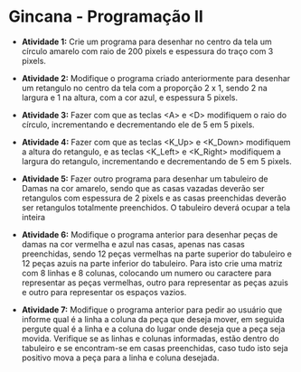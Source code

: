 # Gincana - Programação II

- **Atividade 1:** Crie um programa para desenhar no centro da tela um círculo amarelo com raio de 200 pixels e espessura do traço com 3 pixels.

- **Atividade 2:** Modifique o programa criado anteriormente para desenhar um retangulo no centro da tela com a proporção 2 x 1, sendo 2 na largura e 1 na altura, com a cor azul, e espessura 5 pixels.

- **Atividade 3:** Fazer com que as teclas \<A\> e \<D\> modifiquem o raio do círculo, incrementando e decrementando ele de 5 em 5 pixels.

- **Atividade 4:** Fazer com que as teclas \<K_Up\> e \<K_Down\> modifiquem a altura do retangulo, e as teclas \<K_Left\> e \<K_Right\> modifiquem a largura do retangulo, incrementando e decrementando de 5 em 5 pixels.

- **Atividade 5:** Fazer outro programa para desenhar um tabuleiro de Damas na cor amarelo, sendo que as casas vazadas deverão ser retangulos com espessura de 2 pixels e as casas preenchidas deverão ser retangulos totalmente preenchidos. O tabuleiro deverá ocupar a tela inteira

- **Atividade 6:** Modifique o programa anterior para desenhar peças de damas na cor vermelha e azul nas casas, apenas nas casas preenchidas, sendo 12 peças vermelhas na parte superior do tabuleiro e 12 peças azuis na parte inferior do tabuleiro.
Para isto crie uma matriz com 8 linhas e 8 colunas, colocando um numero ou caractere para representar as peças vermelhas, outro para representar as peças azuis e outro para representar os espaços vazios.

- **Atividade 7:** Modifique o programa anterior para pedir ao usuário que informe qual é a linha a coluna da peça que deseja mover, em seguida pergute qual é a linha e a coluna do lugar onde deseja que a peça seja movida. Verifique se as linhas e colunas informadas, estão dentro do tabuleiro e se encontram-se em casas preenchidas, caso tudo isto seja positivo mova a peça para a linha e coluna desejada.
